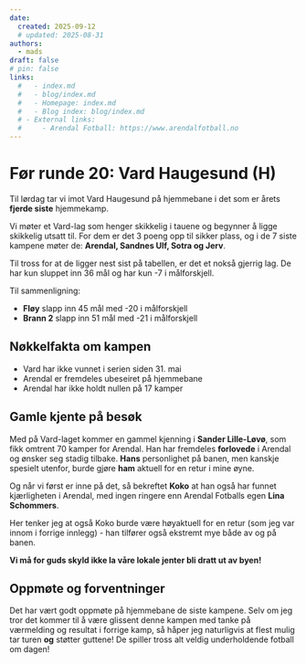 ```yaml
---
date:
  created: 2025-09-12
  # updated: 2025-08-31
authors:
  - mads
draft: false
# pin: false
links:
  #   - index.md
  #   - blog/index.md
  #   - Homepage: index.md
  #   - Blog index: blog/index.md
  # - External links:
  #     - Arendal Fotball: https://www.arendalfotball.no
---
```


# Før runde 20: Vard Haugesund (H)

Til lørdag tar vi imot Vard Haugesund på hjemmebane i det som er årets **fjerde siste** hjemmekamp.

Vi møter et Vard-lag som henger skikkelig i tauene og begynner å ligge skikkelig utsatt til. For dem er det 3 poeng opp til sikker plass, og i de 7 siste kampene møter de: **Arendal, Sandnes Ulf, Sotra og Jerv**.

Til tross for at de ligger nest sist på tabellen, er det et nokså gjerrig lag. De har kun sluppet inn 36 mål og har kun -7 i målforskjell.

Til sammenligning:

- **Fløy** slapp inn 45 mål med -20 i målforskjell
- **Brann 2** slapp inn 51 mål med -21 i målforskjell

## Nøkkelfakta om kampen

- Vard har ikke vunnet i serien siden 31. mai
- Arendal er fremdeles ubeseiret på hjemmebane
- Arendal har ikke holdt nullen på 17 kamper

## Gamle kjente på besøk

Med på Vard-laget kommer en gammel kjenning i **Sander Lille-Løvø**, som fikk omtrent 70 kamper for Arendal. Han har fremdeles **forlovede** i Arendal og ønsker seg stadig tilbake. **Hans** personlighet på banen, men kanskje spesielt utenfor, burde gjøre **ham** aktuell for en retur i mine øyne.

Og når vi først er inne på det, så bekreftet **Koko** at han også har funnet kjærligheten i Arendal, med ingen ringere enn Arendal Fotballs egen **Lina Schommers**.

Her tenker jeg at også Koko burde være høyaktuell for en retur (som jeg var innom i forrige innlegg) - han tilfører også ekstremt mye både av og på banen.

**Vi må for guds skyld ikke la våre lokale jenter bli dratt ut av byen!**

## Oppmøte og forventninger

Det har vært godt oppmøte på hjemmebane de siste kampene. Selv om jeg tror det kommer til å være glissent denne kampen med tanke på værmelding og resultat i forrige kamp, så håper jeg naturligvis at flest mulig tar turen **og** støtter guttene! De spiller tross alt veldig underholdende fotball om dagen!
